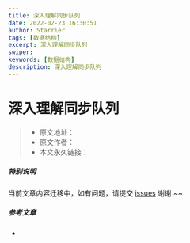```yaml
---
title: 深入理解同步队列
date: 2022-02-23 16:30:51
author: Starrier
tags: [数据结构]
excerpt: 深入理解同步队列
swiper:
keywords: [数据结构]
description: 深入理解同步队列
---
```


# 深入理解同步队列

> * 原文地址：[]()
> * 原文作者：[]()
> * 本文永久链接：[]()

##### **特别说明**

当前文章内容迁移中，如有问题，请提交 [issues](https://github.com/Starrier/starrier.github.io/issues) 谢谢 ~~

##### 参考文章

- []()

